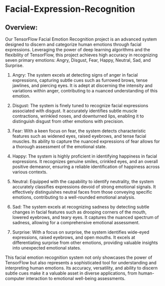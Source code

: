 # Facial-Expression-Recognition
## Overview:

Our TensorFlow Facial Emotion Recognition project is an advanced system designed to discern and categorize human emotions through facial expressions. Leveraging the power of deep learning algorithms and the flexibility of TensorFlow, this project achieves high accuracy in recognizing seven primary emotions: Angry, Disgust, Fear, Happy, Neutral, Sad, and Surprise.

1. Angry: The system excels at detecting signs of anger in facial expressions, capturing subtle cues such as furrowed brows, tense jawlines, and piercing eyes. It is adept at discerning the intensity and variations within anger, contributing to a nuanced understanding of this emotion.

2. Disgust: The system is finely tuned to recognize facial expressions associated with disgust. It accurately identifies subtle muscle contractions, wrinkled noses, and downturned lips, enabling it to distinguish disgust from other emotions with precision.

3. Fear: With a keen focus on fear, the system detects characteristic features such as widened eyes, raised eyebrows, and tense facial muscles. Its ability to capture the nuanced expressions of fear allows for a thorough assessment of the emotional state.

4. Happy: The system is highly proficient in identifying happiness in facial expressions. It recognizes genuine smiles, crinkled eyes, and an overall positive demeanor, ensuring a reliable identification of happiness across various contexts.

5. Neutral: Equipped with the capability to identify neutrality, the system accurately classifies expressions devoid of strong emotional signals. It effectively distinguishes neutral faces from those conveying specific emotions, contributing to a well-rounded emotional analysis.

6. Sad: The system excels at recognizing sadness by detecting subtle changes in facial features such as drooping corners of the mouth, lowered eyebrows, and teary eyes. It captures the nuanced spectrum of sadness, allowing for a comprehensive emotional assessment.

7. Surprise: With a focus on surprise, the system identifies wide-eyed expressions, raised eyebrows, and open mouths. It excels at differentiating surprise from other emotions, providing valuable insights into unexpected emotional states.

This facial emotion recognition system not only showcases the power of TensorFlow but also represents a sophisticated tool for understanding and interpreting human emotions. Its accuracy, versatility, and ability to discern subtle cues make it a valuable asset in diverse applications, from human-computer interaction to emotional well-being assessments.

